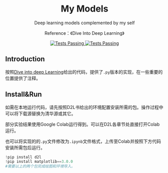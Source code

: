 <h1 align="center">
My Models
</h1>
<p align="center">
Deep learning models complemented by my self 
<p align="center">
Reference：《Dive Into Deep Learning》
 <p align="center">
    <a href="https://zh.d2l.ai/">
      <img alt="Tests Passing" src="https://img.shields.io/badge/D2L-%E4%BB%A3%E7%A0%81%E5%8F%82%E8%80%83-brightgreen" />
     <a href="https://zh.d2l.ai/chapter_installation/index.html">
      <img alt="Tests Passing" src="https://img.shields.io/badge/D2L-%E7%8E%AF%E5%A2%83%E9%85%8D%E7%BD%AE-brightgreen" />
    </a>


## Introduction
按照[Dive into deep Learning](https://zh.d2l.ai)给出的代码，提供了`.py`版本的实现，在一些重要的位置提供了注释。

## Install&Run
如需在本地运行代码，请先按照D2L书给出的环境配置安装所需的包。操作过程中可以将下载源替换为清华源或其它。
     
部分实验结果使用Google Colab运行得到。可以在D2L各章节处直接打开Colab运行。

也可以将实现的的`.py`文件修改为`.ipynb`文件格式，上传至Colab并按照下方代码安装所需包后运行。

```python
!pip install d2l
!pip install matplotlib==3.0.0
#需要以上的两个包完成绘图和环境导入。
```


